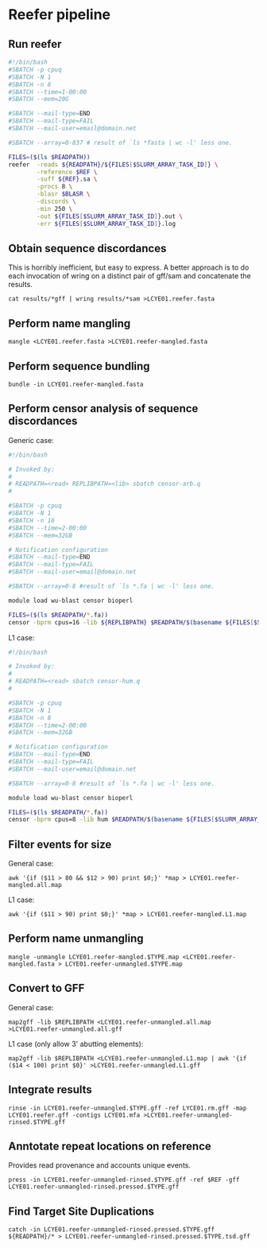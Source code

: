 # Reefer pipeline

## Run reefer

```bash
#!/bin/bash
#SBATCH -p cpuq
#SBATCH -N 1
#SBATCH -n 8
#SBATCH --time=1-00:00
#SBATCH --mem=20G

#SBATCH --mail-type=END 
#SBATCH --mail-type=FAIL
#SBATCH --mail-user=email@domain.net

#SBATCH --array=0-837 # result of `ls *fasta | wc -l' less one.

FILES=($(ls $READPATH))
reefer	-reads ${READPATH}/${FILES[$SLURM_ARRAY_TASK_ID]} \
     	-reference $REF \
     	-suff ${REF}.sa \
     	-procs 8 \
     	-blasr $BLASR \
     	-discords \
     	-min 250 \
     	-out ${FILES[$SLURM_ARRAY_TASK_ID]}.out \
     	-err ${FILES[$SLURM_ARRAY_TASK_ID]}.log
```

## Obtain sequence discordances

This is horribly inefficient, but easy to express. A better approach is to do each invocation of wring on a distinct pair of gff/sam and concatenate the results.
```
cat results/*gff | wring results/*sam >LCYE01.reefer.fasta
```

## Perform name mangling

```
mangle <LCYE01.reefer.fasta >LCYE01.reefer-mangled.fasta
```

## Perform sequence bundling

```
bundle -in LCYE01.reefer-mangled.fasta
```

## Perform censor analysis of sequence discordances

Generic case:
```bash
#!/bin/bash

# Invoked by:
#
# READPATH=<read> REPLIBPATH=<lib> sbatch censor-arb.q
#

#SBATCH -p cpuq
#SBATCH -N 1
#SBATCH -n 16
#SBATCH --time=2-00:00
#SBATCH --mem=32GB

# Notification configuration
#SBATCH --mail-type=END
#SBATCH --mail-type=FAIL
#SBATCH --mail-user=email@domain.net

#SBATCH --array=0-8 #result of `ls *.fa | wc -l' less one.

module load wu-blast censor bioperl

FILES=($(ls $READPATH/*.fa))
censor -bprm cpus=16 -lib ${REPLIBPATH} $READPATH/$(basename ${FILES[$SLURM_ARRAY_TASK_ID]})
```

L1 case:
```bash
#!/bin/bash

# Invoked by:
#
# READPATH=<read> sbatch censor-hum.q
#

#SBATCH -p cpuq
#SBATCH -N 1
#SBATCH -n 8
#SBATCH --time=2-00:00
#SBATCH --mem=32GB

# Notification configuration
#SBATCH --mail-type=END
#SBATCH --mail-type=FAIL
#SBATCH --mail-user=email@domain.net

#SBATCH --array=0-8 #result of `ls *.fa | wc -l' less one.

module load wu-blast censor bioperl

FILES=($(ls $READPATH/*.fa))
censor -bprm cpus=8 -lib hum $READPATH/$(basename ${FILES[$SLURM_ARRAY_TASK_ID]})
```

## Filter events for size

General case:
```
awk '{if ($11 > 80 && $12 > 90) print $0;}' *map > LCYE01.reefer-mangled.all.map
```

L1 case:
```
awk '{if ($11 > 90) print $0;}' *map > LCYE01.reefer-mangled.L1.map
```

## Perform name unmangling

```
mangle -unmangle LCYE01.reefer-mangled.$TYPE.map <LCYE01.reefer-mangled.fasta > LCYE01.reefer-unmangled.$TYPE.map
```

## Convert to GFF

General case:
```
map2gff -lib $REPLIBPATH <LCYE01.reefer-unmangled.all.map >LCYE01.reefer-unmangled.all.gff
```

L1 case (only allow 3' abutting elements):
```
map2gff -lib $REPLIBPATH <LCYE01.reefer-unmangled.L1.map | awk '{if ($14 < 100) print $0}' >LCYE01.reefer-unmangled.L1.gff
```

## Integrate results

```
rinse -in LCYE01.reefer-unmangled.$TYPE.gff -ref LYCE01.rm.gff -map LCYE01.reefer.gff -contigs LCYE01.mfa >LCYE01.reefer-unmangled-rinsed.$TYPE.gff
```

## Anntotate repeat locations on reference

Provides read provenance and accounts unique events.

```
press -in LCYE01.reefer-unmangled-rinsed.$TYPE.gff -ref $REF -gff LCYE01.reefer-unmangled-rinsed.pressed.$TYPE.gff
```

## Find Target Site Duplications

```
catch -in LCYE01.reefer-unmangled-rinsed.pressed.$TYPE.gff ${READPATH}/* > LCYE01.reefer-unmangled-rinsed.pressed.$TYPE.tsd.gff
```